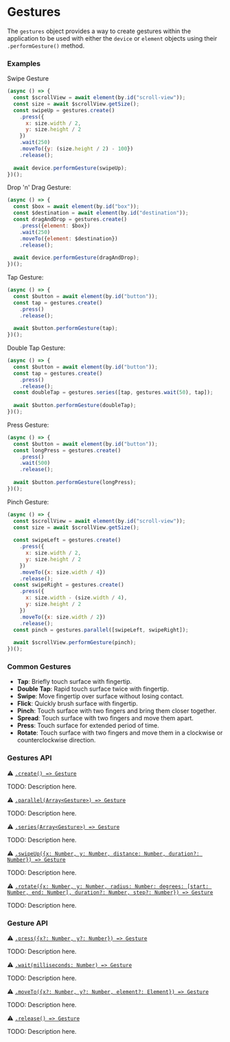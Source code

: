 # Gestures

The `gestures` object provides a way to create gestures within the application to be used with either the `device` or `element` objects using their `.performGesture()` method.

### Examples

Swipe Gesture

```javascript
(async () => {
  const $scrollView = await element(by.id("scroll-view"));
  const size = await $scrollView.getSize();
  const swipeUp = gestures.create()
    .press({
      x: size.width / 2,
      y: size.height / 2
    })
    .wait(250)
    .moveTo({y: (size.height / 2) - 100})
    .release();
  
  await device.performGesture(swipeUp);
})();
```

Drop 'n' Drag Gesture:

```javascript
(async () => {
  const $box = await element(by.id("box"));
  const $destination = await element(by.id("destination"));
  const dragAndDrop = gestures.create()
    .press({element: $box})
    .wait(250)
    .moveTo({element: $destination})
    .release();
  
  await device.performGesture(dragAndDrop);
})();
```

Tap Gesture:

```javascript
(async () => {
  const $button = await element(by.id("button"));
  const tap = gestures.create()
    .press()
    .release();
  
  await $button.performGesture(tap);
})();
```

Double Tap Gesture:

```javascript
(async () => {
  const $button = await element(by.id("button"));
  const tap = gestures.create()
    .press()
    .release();
  const doubleTap = gestures.series([tap, gestures.wait(50), tap]);
  
  await $button.performGesture(doubleTap);
})();
```

Press Gesture:

```javascript
(async () => {
  const $button = await element(by.id("button"));
  const longPress = gestures.create()
    .press()
    .wait(500)
    .release();
  
  await $button.performGesture(longPress);
})();
```

Pinch Gesture:

```javascript
(async () => {
  const $scrollView = await element(by.id("scroll-view"));
  const size = await $scrollView.getSize();
  
  const swipeLeft = gestures.create()
    .press({
      x: size.width / 2,
      y: size.height / 2
    })
    .moveTo({x: size.width / 4})
    .release();
  const swipeRight = gestures.create()
    .press({
      x: size.width - (size.width / 4),
      y: size.height / 2
    })
    .moveTo({x: size.width / 2})
    .release();
  const pinch = gestures.parallel([swipeLeft, swipeRight]);
  
  await $scrollView.performGesture(pinch);
})();
```

### Common Gestures

- **Tap**: Briefly touch surface with fingertip.
- **Double Tap**: Rapid touch surface twice with fingertip.
- **Swipe**: Move fingertip over surface without losing contact.
- **Flick**: Quickly brush surface with fingertip.
- **Pinch**: Touch surface with two fingers and bring them closer together.
- **Spread**: Touch surface with two fingers and move them apart.
- **Press**: Touch surface for extended period of time.
- **Rotate**: Touch surface with two fingers and move them in a clockwise or counterclockwise direction.

### Gestures API

:warning: [```.create() => Gesture```](./gestures/create.md)

TODO: Description here.

:warning: [```.parallel(Array<Gesture>) => Gesture```](./gestures/parallel.md)

TODO: Description here.

:warning: [```.series(Array<Gesture>) => Gesture```](./gestures/series.md)

TODO: Description here.

:warning: [```.swipeUp({x: Number, y: Number, distance: Number, duration?: Number}) => Gesture```](./gestures/swipeUp.md)

TODO: Description here.

:warning: [```.rotate({x: Number, y: Number, radius: Number: degrees: [start: Number, end: Number], duration?: Number, step?: Number}) => Gesture```](./gestures/rotate.md)

TODO: Description here.

### Gesture API

:warning: [```.press({x?: Number, y?: Number}) => Gesture```](./gesture/press.md)

TODO: Description here.

:warning: [```.wait(milliseconds: Number) => Gesture```](./gesture/wait.md)

TODO: Description here.

:warning: [```.moveTo({x?: Number, y?: Number, element?: Element}) => Gesture```](./gesture/moveTo.md)

TODO: Description here.

:warning: [```.release() => Gesture```](./gesture/release.md)

TODO: Description here.



